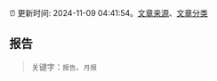 :alarm_clock: 更新时间: 2024-11-09 04:41:54。[文章来源](/README.md)、[文章分类](/TAGS.md)

## 报告


> 关键字：`报告`、`月报`




